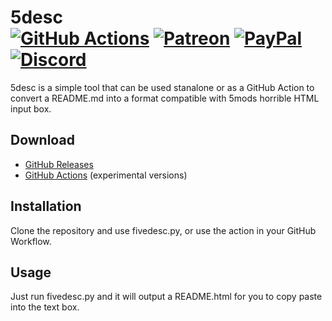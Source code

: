 # 5desc<br>[![GitHub Actions][actions-img]][actions-url] [![Patreon][patreon-img]][patreon-url] [![PayPal][paypal-img]][paypal-url] [![Discord][discord-img]][discord-url]

5desc is a simple tool that can be used stanalone or as a GitHub Action to convert a README.md into a format compatible with 5mods horrible HTML input box.

## Download

* [GitHub Releases](https://github.com/justalemon/5desc/releases)
* [GitHub Actions](https://github.com/justalemon/5desc/actions) (experimental versions)

## Installation

Clone the repository and use fivedesc.py, or use the action in your GitHub Workflow.

## Usage

Just run fivedesc.py and it will output a README.html for you to copy paste into the text box.

[actions-img]: https://img.shields.io/github/actions/workflow/status/justalemon/5desc/main.yml?branch=master&label=actions
[actions-url]: https://github.com/justalemon/5desc/actions
[patreon-img]: https://img.shields.io/badge/support-patreon-FF424D.svg
[patreon-url]: https://www.patreon.com/lemonchan
[paypal-img]: https://img.shields.io/badge/support-paypal-0079C1.svg
[paypal-url]: https://paypal.me/justalemon
[discord-img]: https://img.shields.io/badge/discord-join-7289DA.svg
[discord-url]: https://discord.gg/Cf6sspj
